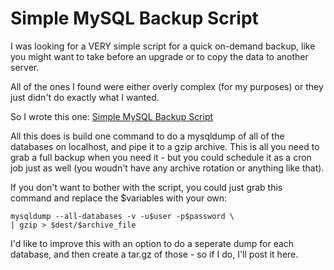 Simple MySQL Backup Script
=========================================

I was looking for a VERY simple script for a quick on-demand backup, like you might want to take before an upgrade or to copy the data to another server. 
 
All of the ones I found were either overly complex (for my purposes) or they just didn't do exactly what I wanted. 
 
So I wrote this one: 
[Simple MySQL Backup Script](http://jeremdow.com/wp-content/uploads/2009/06/mysql_backup.sh) 
 
All this does is build one command to do a mysqldump of all of the databases on localhost, and pipe it to a gzip archive. This is all you need to grab a full backup when you need it - but you could schedule it as a cron job just as well (you woudn't have any archive rotation or anything like that). 
 
If you don't want to bother with the script, you could just grab this command and replace the $variables with your own: 
 
	mysqldump --all-databases -v -u$user -p$password \
	| gzip > $dest/$archive_file
 
I'd like to improve this with an option to do a seperate dump for each database, and then create a tar.gz of those - so if I do, I'll post it here. 

